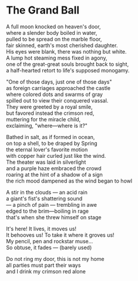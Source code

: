 # The Grand Ball

A full moon knocked on heaven's door,  
where a slender body boiled in water,  
pulled to be spread on the marble floor,  
fair skinned, earth's most cherished daughter.  
His eyes were blank, there was nothing but white.  
A lump hot steaming mess fixed in agony,  
one of the great-great souls brought back to sight,  
a half-hearted retort to life's supposed monogamy.  

"One of those days, just one of those days"  
as foreign carriages approached the castle  
where colored dots and swarms of gray  
spilled out to view their conquered vassal.  
They were greeted by a royal smile,  
but favored instead the crimson red,  
muttering for the miracle child,  
exclaiming, "where—where is it?"  

Bathed in salt, as if formed in ocean,  
on top a shell, to be draped by Spring  
the eternal lover's favorite motion  
with copper hair curled just like the wind.  
The theater was laid in silverlight  
and a purple haze embraced the crowd  
roaring at the hint of a shadow of a sign  
the rich mood dampened as the wind began to howl  

A stir in the clouds — an acid rain  
a giant's fist's shattering sound  
— a pinch of pain — trembling in awe  
edged to the brim—boiling in rage  
that's when she threw himself on stage  

It's here! It lives, it moves us!  
It behooves us! To take it where it groves us!  
My pencil, pen and rockstar muse...  
So obtuse, it fades — (barely used)  

Do not ring my door, this is not my home  
all parties must part their ways  
and I drink my crimson red alone  
